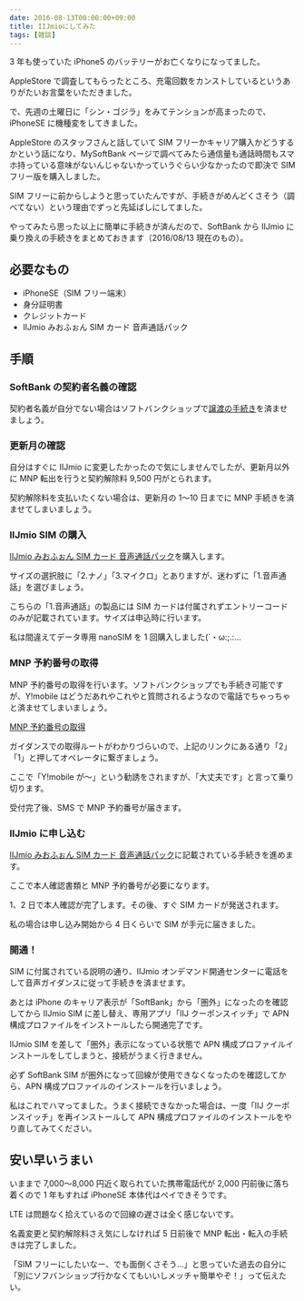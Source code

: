 ```yaml
---
date: 2016-08-13T00:00:00+09:00
title: IIJmioにしてみた
tags: [雑談]
---
```


3 年も使っていた iPhone5 のバッテリーがお亡くなりになってました。

AppleStore で調査してもらったところ、充電回数をカンストしているというありがたいお言葉をいただきました。

で、先週の土曜日に「シン・ゴジラ」をみてテンションが高まったので、iPhoneSE に機種変をしてきました。

AppleStore のスタッフさんと話していて SIM フリーかキャリア購入かどうするかという話になり、MySoftBank ページで調べてみたら通信量も通話時間もスマホ持っている意味がないんじゃないかっていうぐらい少なかったので即決で SIM フリー版を購入しました。

SIM フリーに前からしようと思っていたんですが、手続きがめんどくさそう（調べてない）という理由でずっと先延ばしにしてました。

やってみたら思った以上に簡単に手続きが済んだので、SoftBank から IIJmio に乗り換えの手続きをまとめておきます（2016/08/13 現在のもの）。

## 必要なもの

- iPhoneSE（SIM フリー端末）
- 身分証明書
- クレジットカード
- IIJmio みおふぉん SIM カード 音声通話パック

## 手順

### SoftBank の契約者名義の確認

契約者名義が自分でない場合はソフトバンクショップで[譲渡の手続き](http://faq.mb.softbank.jp/detail.aspx?cid=330&a=101&id=330#01)を済ませましょう。

### 更新月の確認

自分はすぐに IIJmio に変更したかったので気にしませんでしたが、更新月以外に MNP 転出を行うと契約解除料 9,500 円がとられます。

契約解除料を支払いたくない場合は、更新月の 1〜10 日までに MNP 手続きを済ませてしまいましょう。

### IIJmio SIM の購入

[IIJmio みおふぉん SIM カード 音声通話パック](http://amzn.to/2aQJp1k)を購入します。

サイズの選択肢に「2.ナノ」「3.マイクロ」とありますが、迷わずに「1.音声通話」を選びましょう。

こちらの「1.音声通話」の製品には SIM カードは付属されずエントリーコードのみが記載されています。サイズは申込時に行います。

私は間違えてデータ専用 nanoSIM を 1 回購入しました(´・ω:;.:...

### MNP 予約番号の取得

MNP 予約番号の取得を行います。ソフトバンクショップでも手続き可能ですが、Y!mobile はどうだあれやこれやと質問されるようなので電話でちゃっちゃと済ませてしまいましょう。

[MNP 予約番号の取得](http://faq.mb.softbank.jp/detail.aspx?cid=369&id=369)

ガイダンスでの取得ルートがわかりづらいので、上記のリンクにある通り「2」「1」と押してオペレータに繋ぎましょう。

ここで「Y!mobile が〜」という勧誘をされますが、「大丈夫です」と言って乗り切ります。

受付完了後、SMS で MNP 予約番号が届きます。

### IIJmio に申し込む

[IIJmio みおふぉん SIM カード 音声通話パック](http://amzn.to/2aQJp1k)に記載されている手続きを進めます。

ここで本人確認書類と MNP 予約番号が必要になります。

1、2 日で本人確認が完了します。その後、すぐ SIM カードが発送されます。

私の場合は申し込み開始から 4 日くらいで SIM が手元に届きました。

### 開通！

SIM に付属されている説明の通り、IIJmio オンデマンド開通センターに電話をして音声ガイダンスに従って手続きを済ませます。

あとは iPhone のキャリア表示が「SoftBank」から「圏外」になったのを確認してから IIJmio SIM に差し替え、専用アプリ「IIJ クーポンスイッチ」で APN 構成プロファイルをインストールしたら開通完了です。

IIJmio SIM を差して「圏外」表示になっている状態で APN 構成プロファイルインストールをしてしまうと、接続がうまく行きません。

必ず SoftBank SIM が圏外になって回線が使用できなくなったのを確認してから、APN 構成プロファイルのインストールを行いましょう。

私はこれでハマってました。うまく接続できなかった場合は、一度「IIJ クーポンスイッチ」を再インストールして APN 構成プロファイルのインストールをやり直してみてください。

## 安い早いうまい

いままで 7,000〜8,000 円近く取られていた携帯電話代が 2,000 円前後に落ち着くので 1 年もすれば iPhoneSE 本体代はペイできそうです。

LTE は問題なく拾えているので回線の遅さは全く感じないです。

名義変更と契約解除料さえ気にしなければ 5 日前後で MNP 転出・転入の手続きは完了しました。

「SIM フリーにしたいなー、でも面倒くさそう…」と思っていた過去の自分に「別にソフバンショップ行かなくてもいいしメッチャ簡単やぞ！」って伝えたい。
